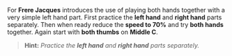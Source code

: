 For **Frere Jacques** introduces the use of playing both hands together with a very simple left hand part. First practice the **left hand** and **right hand** parts separately. Then when ready reduce the **speed to 70%** and try **both hands** together. Again start with **both thumbs** on **Middle C**.

> **Hint:** _Practice the **left hand** and **right hand** parts separately._
